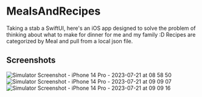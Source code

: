 # MealsAndRecipes

Taking a stab a SwiftUI, here's an iOS app designed to solve the problem of thinking about what to make for dinner for me and my family :D Recipes are categorized by Meal and pull from a local json file. 


## Screenshots
![Simulator Screenshot - iPhone 14 Pro - 2023-07-21 at 08 58 50](https://github.com/escosio/MealsAndRecipes/assets/33787306/364989da-2ae5-4680-a369-b6143ce3aeda)
![Simulator Screenshot - iPhone 14 Pro - 2023-07-21 at 09 09 07](https://github.com/escosio/MealsAndRecipes/assets/33787306/dc823c63-fb37-49c6-a272-c7e3d7772c6d)
![Simulator Screenshot - iPhone 14 Pro - 2023-07-21 at 09 09 16](https://github.com/escosio/MealsAndRecipes/assets/33787306/0f3d21d6-9779-47b2-9b35-e12225a9a5cc)
